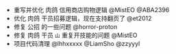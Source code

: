 - 重写并优化 肉鸽 信用商店购物逻辑 @MistEO @ABA2396
- 优化 肉鸽 干员招募逻辑，现在支持翻页了 @et2012
- 修复 公招 的一些问题 @horror-proton
- 修复 肉鸽 干员 `山` 重复开技能的问题 @MistEO
- 项目代码清理 @lhhxxxxx @LiamSho @zzyyyl
